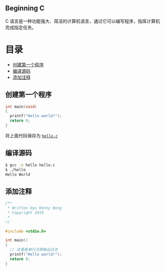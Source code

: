 Beginning C
---

C 语言是一种功能强大、简洁的计算机语言，通过它可以编写程序，指挥计算机完成指定任务。

目录
===

- [创建第一个程序](#创建第一个程序)
- [编译源码](#编译源码)
- [添加注释](#添加注释)

## 创建第一个程序

```c
int main(void)
{
  printf("Hello world!");
  return 0;
}
```

将上面代码保存为 [`hello.c`](example/demo1/hello.c)

## 编译源码

```bash
$ gcc -o hello hello.c
$ ./hello
Hello World
```

## 添加注释

```c
/**
 * Written byu Kenny Wong
 * Copyright 2019
 *
*/

#include <stdio.h>

int main()
{
  // 这里是单行注释输出日志
  printf("Hello world!");
  return 0;
}
```